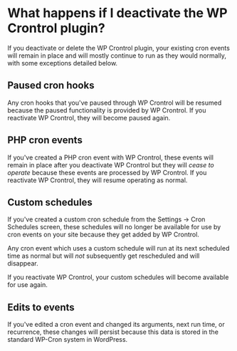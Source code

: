 # What happens if I deactivate the WP Crontrol plugin?

If you deactivate or delete the WP Crontrol plugin, your existing cron events will remain in place and will mostly continue to run as they would normally, with some exceptions detailed below.

## Paused cron hooks

Any cron hooks that you've paused through WP Crontrol will be resumed because the paused functionality is provided by WP Crontrol. If you reactivate WP Crontrol, they will become paused again.

## PHP cron events

If you've created a PHP cron event with WP Crontrol, these events will remain in place after you deactivate WP Crontrol but they will _cease to operate_ because these events are processed by WP Crontrol. If you reactivate WP Crontrol, they will resume operating as normal.

## Custom schedules

If you've created a custom cron schedule from the Settings -> Cron Schedules screen, these schedules will no longer be available for use by cron events on your site because they get added by WP Crontrol.

Any cron event which uses a custom schedule will run at its next scheduled time as normal but will _not_ subsequently get rescheduled and will disappear.

If you reactivate WP Crontrol, your custom schedules will become available for use again.

## Edits to events

If you've edited a cron event and changed its arguments, next run time, or recurrence, these changes will persist because this data is stored in the standard WP-Cron system in WordPress.

